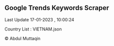 

## Google Trends Keywords Scraper 
 
Last Update 17-01-2023 , 10:00:24

Country List :
VIETNAM.json



© Abdul Muttaqin 
